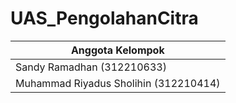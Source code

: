 # UAS_PengolahanCitra

| Anggota Kelompok                      |
| ------------------------------------- |
| Sandy Ramadhan (312210633)            |
| Muhammad Riyadus Sholihin (312210414) |
